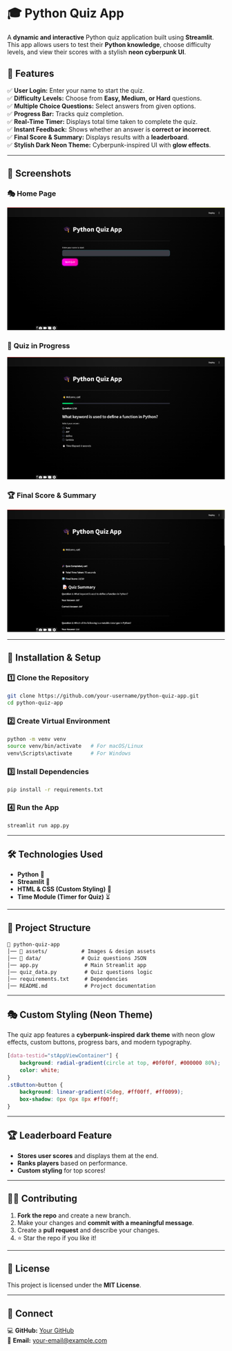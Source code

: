 # 🎓 Python Quiz App  

A **dynamic and interactive** Python quiz application built using **Streamlit**. This app allows users to test their **Python knowledge**, choose difficulty levels, and view their scores with a stylish **neon cyberpunk UI**.  

## 🌟 Features  

✅ **User Login:** Enter your name to start the quiz.  
✅ **Difficulty Levels:** Choose from **Easy, Medium, or Hard** questions.  
✅ **Multiple Choice Questions:** Select answers from given options.  
✅ **Progress Bar:** Tracks quiz completion.  
✅ **Real-Time Timer:** Displays total time taken to complete the quiz.  
✅ **Instant Feedback:** Shows whether an answer is **correct or incorrect**.  
✅ **Final Score & Summary:** Displays results with a **leaderboard**.  
✅ **Stylish Dark Neon Theme:** Cyberpunk-inspired UI with **glow effects**.  

---

## 📸 Screenshots  

### 🎭 **Home Page**  
![Home Page](assets/home.png)  

### 🎯 **Quiz in Progress**  
![Quiz Page](assets/quiz.png)  

### 🏆 **Final Score & Summary**  
![Results Page](assets/results.png)  

---

## 🚀 Installation & Setup  

### 1️⃣ **Clone the Repository**  
```bash
git clone https://github.com/your-username/python-quiz-app.git
cd python-quiz-app
```

### 2️⃣ **Create Virtual Environment**  
```bash
python -m venv venv  
source venv/bin/activate   # For macOS/Linux  
venv\Scripts\activate      # For Windows  
```

### 3️⃣ **Install Dependencies**  
```bash
pip install -r requirements.txt
```

### 4️⃣ **Run the App**  
```bash
streamlit run app.py
```

---

## 🛠️ Technologies Used  

- **Python** 🐍  
- **Streamlit** 🚀  
- **HTML & CSS (Custom Styling)** 🎨  
- **Time Module (Timer for Quiz)** ⏳  

---

## 📂 Project Structure  

```
📂 python-quiz-app
│── 📂 assets/           # Images & design assets
│── 📂 data/             # Quiz questions JSON
│── app.py               # Main Streamlit app
│── quiz_data.py         # Quiz questions logic
│── requirements.txt     # Dependencies
│── README.md            # Project documentation
```

---

## 🎭 Custom Styling (Neon Theme)  

The quiz app features a **cyberpunk-inspired** **dark theme** with neon glow effects, custom buttons, progress bars, and modern typography.  

```css
[data-testid="stAppViewContainer"] {
    background: radial-gradient(circle at top, #0f0f0f, #000000 80%);
    color: white;
}
.stButton>button {
    background: linear-gradient(45deg, #ff00ff, #ff0099);
    box-shadow: 0px 0px 8px #ff00ff;
}
```

---

## 🏆 Leaderboard Feature  

- **Stores user scores** and displays them at the end.  
- **Ranks players** based on performance.  
- **Custom styling** for top scores!  

---

## 👨‍💻 Contributing  

1. **Fork the repo** and create a new branch.  
2. Make your changes and **commit with a meaningful message**.  
3. Create a **pull request** and describe your changes.  
4. ⭐ Star the repo if you like it!  

---

## 📜 License  

This project is licensed under the **MIT License**.  

---

## 🤝 Connect  

💻 **GitHub:** [Your GitHub](https://github.com/your-username)  
📧 **Email:** your-email@example.com  
